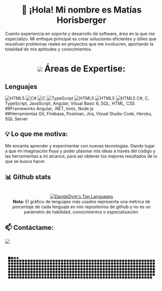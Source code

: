 <h1 align='center'>👋 ¡Hola! Mi nombre es Matías Horisberger</h1>

Cuento experiencia en soporte y desarrollo de software, área en la que me especializo. Mi enfoque principal es crear soluciones eficientes y útiles que resuelvan problemas reales en proyectos que me involucren, aportando la totalidad de mis aptitudes y conocimientos.

<h1 align='center'><img align="center" src="https://media2.giphy.com/media/QssGEmpkyEOhBCb7e1/giphy.gif?cid=ecf05e47a0n3gi1bfqntqmob8g9aid1oyj2wr3ds3mg700bl&rid=giphy.gif" width ="35"/>  Áreas de Expertise:</h1>

## Lenguajes 
![HTML5](https://img.shields.io/badge/html5-%23E34F26.svg?style=for-the-badge&logo=html5&logoColor=white)
![C#](https://img.shields.io/badge/sharp-%23E34F26.svg?style=for-the-badge&logo=sharp&logoColor=white)
![C](https://img.shields.io/badge/C-%23E34F26.svg?style=for-the-badge&logo=C&logoColor=white)
![TypeScript](https://img.shields.io/badge/TypeScript-%23E34F26.svg?style=for-the-badge&logo=TypeScript&logoColor=white)
![HTML5](https://img.shields.io/badge/html5-%23E34F26.svg?style=for-the-badge&logo=html5&logoColor=white)
![HTML5](https://img.shields.io/badge/html5-%23E34F26.svg?style=for-the-badge&logo=html5&logoColor=white)
![HTML5](https://img.shields.io/badge/html5-%23E34F26.svg?style=for-the-badge&logo=html5&logoColor=white)
C#, C, TypeScript, JavaScript, Angular, Visual Basic 6, SQL, HTML, CSS<br>
##Frameworks 
Angular, .NET, Ionic, Node.js<br>
##Herramientas
Git, Firebase, Postman, Jira, Visual Studio Code, Heroku, SQL Server<br>

## 💡 Lo que me motiva:
Me encanta aprender y experimentar con nuevas tecnologías. Dando lugar a que mi imaginación fluya y poder plasmar mis ideas a través del código y las herramientas a mi alcance, para así obtener los mejores resultados de lo que se busca hacer.


## 📊 Github stats

<!-- Bassed on: https://github.com/anuraghazra/github-readme-stats -->
<p align="center">
  <br/>
  <a href="https://github.com/anuraghazra/github-readme-stats"><img alt="DavidsDvm's Top Languages" src="https://github-readme-stats.vercel.app/api/top-langs/?username=matigthb&langs_count=8&layout=compact&theme=react&bg_color=310669&title_color=7a2858&icon_color=7a2858&show_icons=true&border_color=7a2858&border_radius=15" height="192px"/></a>
  <br/>
  <b>Nota:</b> El gráfico de lenguajes más usados representa una métrica de porcentaje de cada lenguaje en mis repositorios de github y no es un parámetro de habilidad, conocimientos o especialización. 
</p>


## 📫 Contáctame:

<a href="https://www.linkedin.com/in/matias-horisberger">
  <img src="https://img.shields.io/badge/linkedin-310669?&style=for-the-badge&logo=linkedin&logoColor=black">
</a>

##

![snake gif](https://github.com/Lucca7r/Lucca7r/blob/output/github-contribution-grid-snake-dark.svg)
